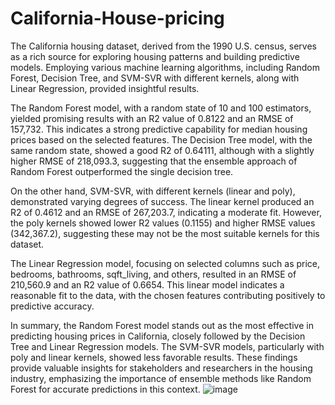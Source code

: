 # California-House-pricing
The California housing dataset, derived from the 1990 U.S. census, serves as a rich source for exploring housing patterns and building predictive models. Employing various machine learning algorithms, including Random Forest, Decision Tree, and SVM-SVR with different kernels, along with Linear Regression, provided insightful results.

The Random Forest model, with a random state of 10 and 100 estimators, yielded promising results with an R2 value of 0.8122 and an RMSE of 157,732. This indicates a strong predictive capability for median housing prices based on the selected features. The Decision Tree model, with the same random state, showed a good R2 of 0.64111, although with a slightly higher RMSE of 218,093.3, suggesting that the ensemble approach of Random Forest outperformed the single decision tree.

On the other hand, SVM-SVR, with different kernels (linear and poly), demonstrated varying degrees of success. The linear kernel produced an R2 of 0.4612 and an RMSE of 267,203.7, indicating a moderate fit. However, the poly  kernels showed lower R2 values (0.1155) and higher RMSE values (342,367.2), suggesting these may not be the most suitable kernels for this dataset.

The Linear Regression model, focusing on selected columns such as price, bedrooms, bathrooms, sqft_living, and others, resulted in an RMSE of 210,560.9 and an R2 value of 0.6654. This linear model indicates a reasonable fit to the data, with the chosen features contributing positively to predictive accuracy.

In summary, the Random Forest model stands out as the most effective in predicting housing prices in California, closely followed by the Decision Tree and Linear Regression models. The SVM-SVR models, particularly with poly and linear kernels, showed less favorable results. These findings provide valuable insights for stakeholders and researchers in the housing industry, emphasizing the importance of ensemble methods like Random Forest for accurate predictions in this context.
![image](https://github.com/sanyamschauhan/California-House-pricing-KC-Housing-data-set-Supervised-Predictive-Model-Continuous-Regression/assets/156206085/40f6fa54-3df1-44cd-9a23-6b8b0ebf8183)
